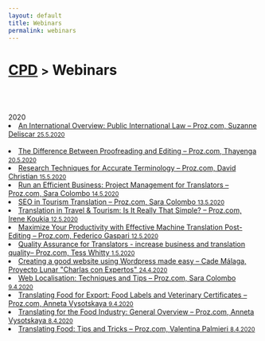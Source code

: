 ```yaml
---
layout: default
title: Webinars
permalink: webinars
---
```

<h1 class="page-title"><a href="https://zahra-claire-bahrani-peacock.github.io/cpd">CPD</a> <small>></small> Webinars</h1><br>
<br>
<br>
2020
<li><a href="https://videos.proz.com/videos/an-international-overview-public-international-law-139" target="_blank">An International Overview: Public International Law – Proz.com, Suzanne Deliscar <small>25.5.2020</small></a></li>   
<br>
<li><a href="https://videos.proz.com/videos/the-difference-between-proofreading-and-editing-4" target="_blank">The Difference Between Proofreading and Editing – Proz.com, Thayenga <small>20.5.2020</small></a></li>  

<li><a href="https://videos.proz.com/videos/research-techniques-for-accurate-terminology-1301" target="_blank">Research Techniques for Accurate Terminology – Proz.com, David Christian <small>15.5.2020</small></a></li>  

<li><a href="https://videos.proz.com/videos/run-an-efficient-business-project-management-for-translators-97" target="_blank">Run an Efficient Business: Project Management for Translators – Proz.com, Sara Colombo <small>14.5.2020</small></a></li>   

<li><a href="https://videos.proz.com/videos/seo-in-tourism-translation-186" target="_blank">SEO in Tourism Translation – Proz.com, Sara Colombo <small>13.5.2020</small></a></li>  

<li><a href="https://videos.proz.com/videos/translation-in-travel-tourism-is-it-really-that-simple-450" target="_blank">Translation in Travel & Tourism: Is It Really That Simple? – Proz.com, Irene Koukia <small>12.5.2020</small></a></li>  

<li><a href="https://videos.proz.com/videos/maximize-your-productivity-with-effective-machine-translation-post-editing-477" target="_blank">Maximize Your Productivity with Effective Machine Translation Post-Editing – Proz.com, Federico Gaspari <small>12.5.2020</small></a></li>   

<li><a href="www.marketingtipsfortranslators.com.
https://videos.proz.com/videos/quality-assurance-for-translators-increase-business-and-translation-quality-1962" target="_blank">Quality Assurance for Translators - increase business and translation quality– Proz.com, Tess Whitty <small>1.5.2020</small></a></li>  

<li><a href="https://www.gaspardigital.es/" target="_blank">Creating a good website using Wordpress made easy – Cade Málaga, Proyecto Lunar "Charlas con Expertos" <small>24.4.2020</small></a></li>  

<li><a href="https://videos.proz.com/videos/web-localisation-techniques-and-tips-440" target="_blank">Web Localisation: Techniques and Tips – Proz.com, Sara Colombo <small>9.4.2020</small></a></li>  

<li><a href="https://videos.proz.com/videos/translating-food-for-export-food-labels-and-veterinary-certificates-85" target="_blank">Translating Food for Export: Food Labels and Veterinary Certificates – Proz.com, Anneta Vysotskaya <small>9.4.2020</small></a></li>  

<li><a href="https://videos.proz.com/videos/translating-for-food-industry-general-overview-99" target="_blank">Translating for the Food Industry: General Overview – Proz.com, Anneta Vysotskaya <small>8.4.2020</small></a></li>  

<li><a href="https://videos.proz.com/videos/translating-food-tips-and-tricks-743" target="_blank">Translating Food: Tips and Tricks – Proz.com, Valentina Palmieri <small>8.4.2020</small></a></li>